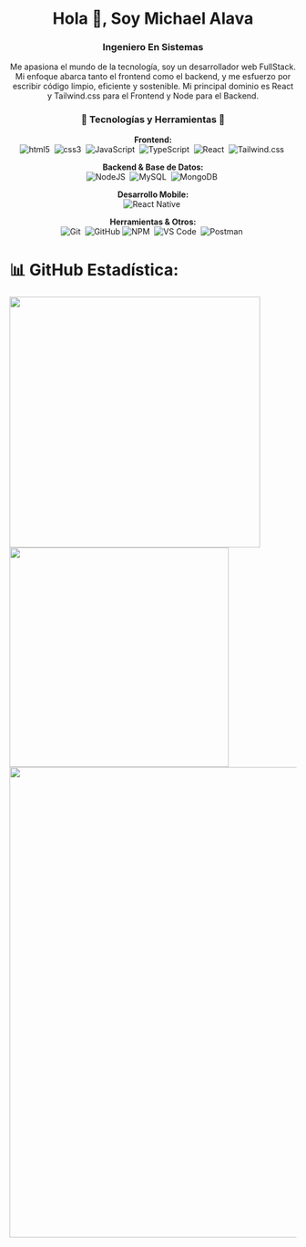 <h1 align="center">Hola 👋, Soy Michael Alava</h1>
<h3 align="center">Ingeniero En Sistemas</h3>

<p align="center">Me apasiona el mundo de la tecnología, soy un desarrollador web FullStack. Mi enfoque abarca tanto el frontend como el backend, y me esfuerzo por escribir código limpio, eficiente y sostenible. Mi principal dominio es React y Tailwind.css para el Frontend y Node para el Backend.
</p>


<h3 align="center">🚀 Tecnologías y Herramientas 🚀</h3>


<p align="center">
  <!-- Grouped badges by type -->
  <strong>Frontend:</strong><br/>
  <img src="https://img.shields.io/badge/HTML5-DD4B25?style=for-the-badge&logo=html5&logoColor=white" alt="html5" />&nbsp;
  <img src="https://img.shields.io/badge/CSS3-1572B6?style=for-the-badge&logo=css3&logoColor=white" alt="css3" />&nbsp;
  <img src="https://img.shields.io/badge/JavaScript-F7DF1E?style=for-the-badge&logo=javascript&logoColor=black" alt="JavaScript" />&nbsp;
  <img src="https://img.shields.io/badge/TypeScript-3178C6?style=for-the-badge&logo=typescript&logoColor=white" alt="TypeScript" />&nbsp;
  <img src="https://img.shields.io/badge/React-3880FF?style=for-the-badge&logo=react&logoColor=white" alt="React" />&nbsp;
  <img src="https://img.shields.io/badge/Tailwind_CSS-grey?style=for-the-badge&logo=tailwind-css&logoColor=38B2AC" alt="Tailwind.css" />&nbsp;
  <!-- ... other frontend technologies ... -->
</p>



<p align="center">
  <strong>Backend & Base de Datos:</strong><br/>
  <img src="https://img.shields.io/badge/node.js-6DA55F?style=for-the-badge&logo=node.js&logoColor=white" alt="NodeJS" />&nbsp; 
  <img src="https://img.shields.io/badge/MySQL-4479A1?style=for-the-badge&logo=mysql&logoColor=white" alt="MySQL" />&nbsp; 
  <img src="https://img.shields.io/badge/MongoDB-%234ea94b.svg?style=for-the-badge&logo=mongodb&logoColor=white" alt="MongoDB" />&nbsp; 
  <!-- ... other backend and database technologies ... -->
</p>

<p align="center">
    <strong>Desarrollo Mobile:</strong><br/>
    <img src="https://img.shields.io/badge/React%20Native-3880FF?style=for-the-badge&logo=react&logoColor=white" alt="React Native" />&nbsp;
  <!-- ... other mobile development technologies ... -->
</p>

<p align="center">
  <strong>Herramientas & Otros:</strong><br/>
  <img src="https://img.shields.io/badge/Git-F05032?style=for-the-badge&logo=git&logoColor=white" alt="Git" />&nbsp;
  <img src="https://img.shields.io/badge/github-%23121011.svg?style=for-the-badge&logo=github&logoColor=white" alt="GitHub" />
  <img src="https://img.shields.io/badge/NPM-CB3837?style=for-the-badge&logo=npm&logoColor=white" alt="NPM" />&nbsp;
  <img src="https://img.shields.io/badge/VS_Code-007ACC?style=for-the-badge&logo=visualstudiocode&logoColor=white" alt="VS Code" />&nbsp;
  <img src="https://img.shields.io/badge/Postman-FF6C37?style=for-the-badge&logo=postman&logoColor=white" alt="Postman" />&nbsp;
  <!-- ... other tools and technologies ... -->
</p>

# 📊 GitHub Estadística:

<div>
  <img width="440px" src="https://github-readme-stats.vercel.app/api?username=LightKra&show_icons=true&theme=onedark">
  <img width="385px" src="https://github-readme-stats.anuraghazra1.vercel.app/api/top-langs/?username=LightKra&layout=compact&theme=onedark" />
  <img width="825px" src="https://github-readme-activity-graph.vercel.app/graph?username=LightKra&theme=github">
</div>
